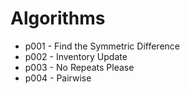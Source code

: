 # Algorithms

- p001 - Find the Symmetric Difference
- p002 - Inventory Update
- p003 - No Repeats Please
- p004 - Pairwise
